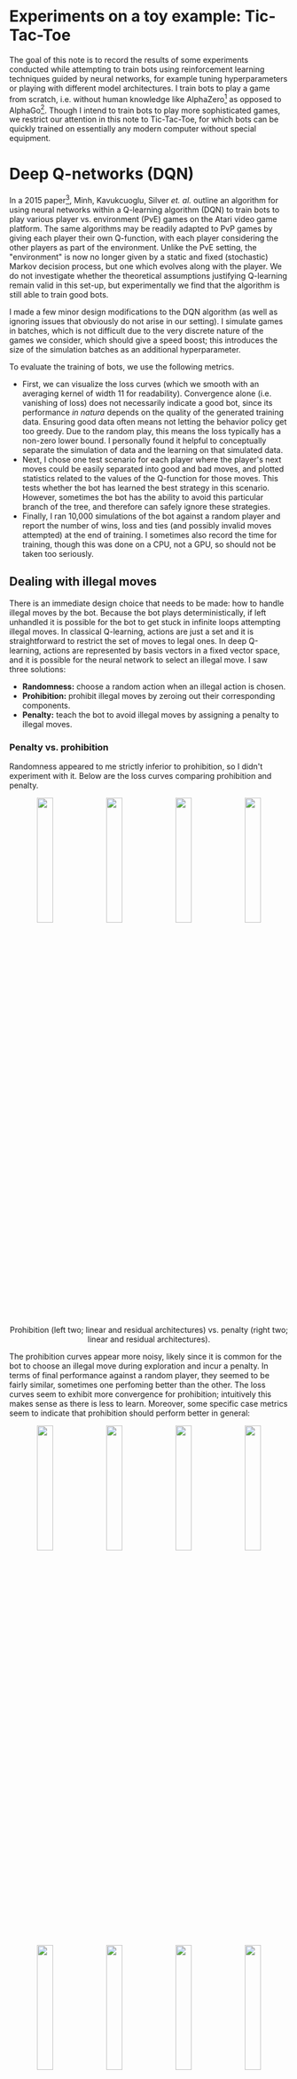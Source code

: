 # Experiments on a toy example: Tic-Tac-Toe

The goal of this note is to record the results of some experiments conducted while attempting to train bots using reinforcement learning techniques guided by neural networks, for example tuning hyperparameters or playing with different model architectures.  I train bots to play a game from scratch, i.e. without human knowledge like AlphaZero[^SSS17] as opposed to AlphaGo[^SH16].  Though I intend to train bots to play more sophisticated games, we restrict our attention in this note to Tic-Tac-Toe, for which bots can be quickly trained on essentially any modern computer without special equipment.

# Deep Q-networks (DQN)

In a 2015 paper[^MKS15], Minh, Kavukcuoglu, Silver *et. al.* outline an algorithm for using neural networks within a Q-learning algorithm (DQN) to train bots to play various player vs. environment (PvE) games on the Atari video game platform.  The same algorithms may be readily adapted to PvP games by giving each player their own Q-function, with each player considering the other players as part of the environment.  Unlike the PvE setting, the "environment" is now no longer given by a static and fixed (stochastic) Markov decision process, but one which evolves along with the player.  We do not investigate whether the theoretical assumptions justifying Q-learning remain valid in this set-up, but experimentally we find that the algorithm is still able to train good bots.

I made a few minor design modifications to the DQN algorithm (as well as ignoring issues that obviously do not arise in our setting).  I simulate games in batches, which is not difficult due to the very discrete nature of the games we consider, which should give a speed boost; this introduces the size of the simulation batches as an additional hyperparameter.

To evaluate the training of bots, we use the following metrics.
+ First, we can visualize the loss curves (which we smooth with an averaging kernel of width 11 for readability).  Convergence alone (i.e. vanishing of loss) does not necessarily indicate a good bot, since its performance *in natura* depends on the quality of the generated training data.  Ensuring good data often means not letting the behavior policy get too greedy.  Due to the random play, this means the loss typically has a non-zero lower bound.  I personally found it helpful to conceptually separate the simulation of data and the learning on that simulated data.
+ Next, I chose one test scenario for each player where the player's next moves could be easily separated into good and bad moves, and plotted statistics related to the values of the Q-function for those moves.  This tests whether the bot has learned the best strategy in this scenario.  However, sometimes the bot has the ability to avoid this particular branch of the tree, and therefore can safely ignore these strategies.
+ Finally, I ran 10,000 simulations of the bot against a random player and report the number of wins, loss and ties (and possibly invalid moves attempted) at the end of training.  I sometimes also record the time for training, though this was done on a CPU, not a GPU, so should not be taken too seriously.


## Dealing with illegal moves

There is an immediate design choice that needs to be made: how to handle illegal moves by the bot.  Because the bot plays deterministically, if left unhandled it is possible for the bot to get stuck in infinite loops attempting illegal moves.  In classical Q-learning, actions are just a set and it is straightforward to restrict the set of moves to legal ones.  In deep Q-learning, actions are represented by basis vectors in a fixed vector space, and it is possible for the neural network to select an illegal move.  I saw three solutions:
+ **Randomness:** choose a random action when an illegal action is chosen.
+ **Prohibition:** prohibit illegal moves by zeroing out their corresponding components.
+ **Penalty:** teach the bot to avoid illegal moves by assigning a penalty to illegal moves.

### Penalty vs. prohibition

Randomness appeared to me strictly inferior to prohibition, so I didn't experiment with it.  Below are the loss curves comparing prohibition and penalty.
<p align="center">
<img src="graphs/20240413213956_zeroout2.dttt.pt.losses.png" width="24%"> <img src="graphs/20240413220118_zerooutrnn.dttt.pt.losses.png" width="24%"> <img src="graphs/20240413212415_penalty2.dttt.pt.losses.png" width="24%"> <img src="graphs/20240413222418_resnnpenalty.dttt.pt.losses.png" width="24%"></p>
<p align="center">
Prohibition (left two; linear and residual architectures) vs. penalty (right two; linear and residual architectures).
</p>

The prohibition curves appear more noisy, likely since it is common for the bot to choose an illegal move during exploration and incur a penalty.  In terms of final performance against a random player, they seemed to be fairly similar, sometimes one perfoming better than the other.  The loss curves seem to exhibit more convergence for prohibition; intuitively this makes sense as there is less to learn.  Moreover, some specific case metrics seem to indicate that prohibition should perform better in general:
<p align="center">
<img src="graphs/20240413203510_test_zeroout.dttt.pt.test0.png" width="24%"> <img src="graphs/20240413213956_zeroout2.dttt.pt.test0.png" width="24%"> <img src="graphs/20240413210030_test_penalty.dttt.pt.test0.png" width="24%"> <img src="graphs/20240413212415_penalty2.dttt.pt.test0.png" width="24%">
<img src="graphs/20240413203510_test_zeroout.dttt.pt.test1.png" width="24%"> <img src="graphs/20240413213956_zeroout2.dttt.pt.test1.png" width="24%"> <img src="graphs/20240413210030_test_penalty.dttt.pt.test1.png" width="24%"> <img src="graphs/20240413212415_penalty2.dttt.pt.test1.png" width="24%">
</p><p align="center">
Performance metrics for prohibition (left two) vs. penalty (right two).
</p>

In particular, for Test 1, we tend to see much more separation between the green curve and the blue/orange curves using prohibition, an indication that the bot is learning to distinguish a particular group of losing moves vs. tying moves.

I implemented penalty first since it was more straightforward, but later switched to prohibition.  Many experiments in the remainder of the document use penalty; one unintended benefit of this is that the number of illegal moves attempted by the bot can be used as a metric for how well the bot has learned the basic rules of the game.


### Magnitude of penalty

The magnitude of the penalty has an effect on neural network training where it does not in classical Q-learning.  For classical Q-learning, the function is an arbitrary function on a discrete set of states.  For deep Q-learning, the function is ``built from'' linear functions defined on a vector space continuum (but only evaluated on a discrete subset).  In particular, for deep Q-learning, large values can skew the weights during training.  In the beginning, I had set the penalty to -1000, which worked classically but caused divergence when training neural networks.  I tested this in an experiment comparing penalties of -2 vs. -1000.  I also tested a penalty of -1, which was not significantly different from a penalty of -2.

<p align="center">
<img src="graphs/20240325030438_badpenalty.dttt.pt.log.losses.png" width="40%"> <img src="graphs/20240324030517_4000its.dttt.pt.log.losses.png" width="40%">
<p>
<p align="center">Loss curve over 4000 iterations: -1000 penalty (left) vs. -2 penalty (right).</p>

<table align="center">
<tr><th>iterations</th><th colspan="2">1000</th><th colspan="2">1500</th><th colspan="2">4000</th></tr>
<tr><th>penalty</th><th>2</th><th>-1000</th><th>-2</th><th>-1000</th><th>2</th><th>-1000</th></tr>
<tr><td>player 1 losses vs. random</td><td>0.00%</td><td>0.00%</td><td>0.00%</td><td>0.00%</td><td>0.00%</td><td>0.00%</td></tr>
<tr><td>player 2 losses vs. random</td><td>1.27%</td><td>1.25%</td><td>1.60%</td><td>2.81%</td><td>0.00%</td><td>0.10%</td></tr>
<tr><td>player 1 invalid moves</td><td>0</td><td>0</td><td>0</td><td>0</td><td>0</td><td>0</td></tr>
<tr><td>player 2 invalid moves</td><td>6</td><td>63</td><td>0</td><td>0</td><td>0</td><td>0</td></tr>
</table>

With a large penalty the model much longer to begin to converge.  A large penalty negatively impacts the performance of the bot measured in losses as well as, perhaps counterintuitively, its ability to avoid illegal moves.  In the long term, the bot appears to be able to adjust its weights to account for the large penalty, but in general it seems best to avoid it.

## Generating good data to train on

In Q-learning, the training data is generated along side the actual training on that data.  To generate good gameplay data, the bots must strike a balance between exploration and exploitation.  Moreover, we need to decide how much of the data to keep, and how much to discard.

### Greed and convergence

For Q-learning we will use a simple greed parameter to control the probability that the bot plays according to what it thinks is optimal (exploitation) versus randomly (exploration).  It is an annoying convention that the so-called greed parameter measures how much the bot explores; we will use the term *exploration parameter* instead, which is complementary to the *greed parameter*, i.e. a greed parameter of 0 means it always plays randomly.  This greed parameter may change over time.

In PvE games, it is typically recommended to start the greed low, around 0.0, and then end high, around 0.9.  The reasoning is that the bot should explore a lot in the beginning, then hone in on a winning strategy.  In PvP games, experimentally, it appears better to keep the ending greed lower.  I postulate the following reason: in PvE situations, the player has, ignoring randomness, total control over which branch of the game tree to go down.  Therefore, it is okay for the player to forget branches of the tree that it does not like.  On the other hand, in PvP situations, the opposing player has an equal share of control.  Setting the greed parameter too high can causes the neural network to forget some branches of the game tree.

To visualize the effect of greed on convergence and performance, I trained a bot under the following schemes for 4000 iterations.
+ **No greed:** the greed stayed at 0.0 throughout, i.e. the training data was completely randomly generated.
+ **Middle greed:** the greed ramped from 0.0 to 0.6 linearly in the interval $[100, 2500]$.
+ **Max greed:** the greed ramped from 0.0 to the maximum 1.0 linearly in the interval $[100, 3900]$.

<p align="center">
<img src="graphs/20240328201353_nogreed.dttt.pt.losses.png" width="33%"> <img src="graphs/20240328101230_postbug_baseline.dttt.pt.losses.png" width="33%"> <img src="graphs/20240328191907_greedto100.dttt.pt.losses.png" width="33%">
<p>
<p align="center">Loss curves over 4000 iterations, no vs. middle vs. max greed.</p>


<table align="center">
<tr><th></th><th colspan="4">player 1</th><th colspan="4">player 2</th></tr>
<tr><th></th><th>win</th><th>loss</th><th>tie</th><th>invalid</th><th>win</th><th>loss</th><th>tie</th><th>invalid</th></tr>
<tr><td>no greed</td><td>69.37%</td><td>19.43%</td><td>11.20%</td><td>31168</td><td>47.47%</td><td>40.07%</td><td>12.46%</td><td>21536</td></tr>
<tr><td>middle greed</td><td>98.96%</td><td>0.00%</td><td>1.04%</td><td>0</td><td>90.73%</td><td>0.00%</td><td>9.27%</td><td>0</td></tr>
<tr><td>max greed</td><td>95.54%</td><td>0.63%</td><td>3.83%</td><td>284</td><td>90.44%</td><td>0.00%</td><td>9.56%</td><td>0</td></tr>
</table>

We observe that higher greed can result in converging to a value with lower loss, but does not necessarily result in a better bot.  We also observe divergence for the first player and convergence for the second player using the no-greed policy.  My guess for why is that if the opponent plays randomly, this can result in higher variance in outcomes.


### Replay memory size

An essential question in Q-learning is what simulation data to train the bot on.  We could train on all data from the last $k$ iterations, but this results in a tradeoff between stability vs. speed in training.  Instead I use *replay memory*,[^MKS15] i.e. sample data from a memory of fixed size.

<p align="center">
<img src="graphs/20240330154852_small_memory_1000.dttt.pt.losses.png" width="33%"> <img src="graphs/20240330180235_standard_defaults6_penalty1.dttt.pt.losses.png" width="33%"> <img src="graphs/20240330163919_massive_memory.dttt.pt.losses.png" width="33%">
<p>
<p align="center">Loss curves over 4000 iterations: memory size 1,000 (left) vs. 100,000 penalty (middle) vs. $\infty$ (right).</p>

<table align="center">
  <tr><th></th><th colspan="4">player 1</th><th colspan="4">player 2</th><th></th></tr>
  <tr><th>memory size</th><th>win</th><th>loss</th><th>tie</th><th>invalid moves</th><th>win</th><th>loss</th><th>tie</th><th>invalid move</th><th>time</th></tr>
  <tr><td>1k</td><td>96.56%</td><td>0.31%</td><td>3.13%</td><td>112</td><td>83.67%</td><td>1.82%</td><td>14.51%</td><td>290</td><td>48:27</td></tr>
  <tr><td>100k</td><td>98.97%</td><td>0.00%</td><td>1.03%</td><td>0</td><td>91.78%</td><td>0.00%</td><td>8.22%</td><td>24</td><td>47:32</td></tr>
  <tr><td>$\infty$</td><td>98.99%</td><td>0.00%</td><td>1.01%</td><td>0</td><td>90.91%</td><td>0.00%</td><td>9.09%</td><td>19</td><td>1:14:22</td></tr>
</table>

We observe that a lower memory leads to higher variance.  Interestingly, a higher memory also leads to more variance, but not nearly as much.  When the memory is low, correlations in the simulations are immediately and repeatedly trained on, while when the memory is too high, the distribution of experiences in the replay memory will reflect a lower greed overall, which leads to more randomness and higher variance; as additional evidence of this, we also see less/slower convergence as one might expect from a less greedy policy.


## Hyperparameters for model training

### Simulation vs. training batch sizes

In each step of an episode, the algorithm simulates a play of the game by the current player, and then trains on data sampled from the replay memory.  Both of these can be done efficiently in batches, with simulation batch size $b_s$ and training batch size $b_t$.  On average, given $n$ players, each player's replay memory increases by $b_s/n$ each round.  Since it doesn't make sense to simulate more than we can train on, we can impose the condition $b_t/b_s \geq 1/n$.

Note that increasing the training batch size doesn't mean more updates to the weights, but averaging over more entries in the updates, which has the effect of decreasing the variance.  To increase the magnitude of the updates, one can adjust the learning rate.

I ran experiments on varying the batch sizes, training for 800 iterations of length 15 at a learning rate of 0.00025.  The greed ramp was $[20, 500]$ in range $[0.0, 0.6]$, training began at episode 20, and the policy network was copied very episode.  


<p align="center">
<img src="graphs/20240330201726_800its.dttt.pt.losses.png" width="33%"> <img src="graphs/20240330205932_train_up2.dttt.pt.losses.png" width="33%"> <img src="graphs/20240330203140_train_up4.dttt.pt.losses.png" width="33%">
<img src="graphs/20240330212410_sim_up2.dttt.pt.losses.png" width="33%"> <img src="graphs/20240330214045_sim2_train2.dttt.pt.losses.png" width="33%"> <img src="graphs/20240330220010_sim2_train4.dttt.pt.losses.png" width="33%">
<img src="graphs/20240330225523_batches_128_256.dttt.pt.losses.png" width="33%"> <img src="graphs/20240330231102_128_512.dttt.pt.losses.png" width="33%"> <img src="graphs/20240330233134_128_1024.dttt.pt.losses.png" width="33%">
<p>
<p align="center">Loss curves over 800 iterations.  Going rightward doubles the training batch size, going down doubles the simulation batch size.</p>

<table align="center">
  <tr><th colspan="2">batch size</th><th colspan="3">player 1</th><th colspan="3">player 2</th><th></th></tr>
  <tr><th>simulation</th><th>training</th><th>win</th><th>loss</th><th>tie</th><th>win</th><th>loss</th><th>tie</th><th>time (CPU)</th></tr>
  <tr><td>32</td><td>256</td><td>99.11%</td><td>0.00%</td><td>0.89%</td><td>90.24%</td><td>0.59%</td><td>9.17%</td><td>8:01</td></tr>
  <tr><td>32</td><td>512</td><td>98.97%</td><td>0.00%</td><td>1.03%</td><td>92.04%</td><td>0.17%</td><td>7.79%</td><td>13:49</td></tr>
  <tr><td>32</td><td>1024</td><td>98.01%</td><td>0.00%</td><td>1.99%</td><td>90.71%</td><td>0.80%</td><td>8.49%</td><td>21:40</td></tr>
  <tr><td>64</td><td>256</td><td>98.99%</td><td>0.00%</td><td>1.01%</td><td>90.37%</td><td>0.60%</td><td>9.03%</td><td>9:05</td></tr>
  <tr><td>64</td><td>512</td><td>98.79%</td><td>0.00%</td><td>1.21%</td><td>91.52%</td><td>0.50%</td><td>7.98%</td><td>13:07</td></tr>
  <tr><td>64</td><td>1024</td><td>98.89%</td><td>0.00%</td><td>1.11%</td><td>90.55%</td><td>0.58%</td><td>8.87%</td><td>22:15</td></tr>
  <tr><td>128</td><td>256</td><td>98.72%</td><td>0.00%</td><td>1.28%</td><td>89.28%</td><td>0.59%</td><td>10.13%</td><td>10:02</td></tr>
  <tr><td>128</td><td>512</td><td>98.92%</td><td>0.00%</td><td>1.08%</td><td>90.51%</td><td>0.25%</td><td>9.24%</td><td>14:11</td></tr>
  <tr><td>128</td><td>1024</td><td>98.97%</td><td>0.00%</td><td>1.03%</td><td>91.03%</td><td>0.20%</td><td>8.77%</td><td>25:39</td></tr>
</table>


We observe that enlarging the training batch is far more computationally costly than enlarging simulation batch.  Enlarging the training batch decreases variance in training, but doesn't generally result in a better bot nor change the shape of the loss curve substantially.  On the other hand, enlarging the simulation batch leads to more data being generated, which appears to lead to faster convergence, and better bot performance at the end.  We note that we never reach the lower bound on the training-simulation batch ratio in the above experiments.


### Learning rate

Selecting a learning rate in machine learning is typically understood as a tradeoff between faster convergence and better convergence toward a minimum loss (due to the stochstic nature of sampling training batch from the data).  The main difference in our setting is that the distribution of training data evolves over time, as the greed parameter ramps up.  This mean it's likely that the minimum loss also changes over time, which has interesting implications for the learning rate.

I ran experiments varying the learning rate over 800 iterations, with simulation batch size 128 and training batch size 256.

<p align="center">
<img src="graphs/20240330225523_batches_128_256.dttt.pt.losses.png" width="33%"> <img src="graphs/20240331001249_128_256_lr.dttt.pt.losses.png" width="33%"> <img src="graphs/20240331002916_128_256_lrupup.dttt.pt.losses.png" width="33%">
<img src="graphs/20240331211836_0025.dttt.pt.losses.png" width="33%"> <img src="graphs/20240331213435_005.dttt.pt.losses.png" width="33%"> <img src="graphs/20240331172315_001.dttt.pt.losses.png" width="33%">
<p>
<p align="center">Loss curves over 800 iterations with learning rates 2.5e-4, 5e-4, 1e-3 (top row) and 2.5e-3, 5e-3, 1e-2 (bottom row).</p>

<table align="center">
  <tr><th></th><th colspan="4">player 1</th><th colspan="4">player 2</th></tr>
  <tr><th>learning rate</th><th>win</th><th>loss</th><th>tie</th><th>invalid move</th><th>win</th><th>loss</th><th>tie</th><th>invalid move</th></tr>
  <tr><td>0.00025</td><td>98.72%</td><td>0.00%</td><td>1.28%</td><td>0</td><td>89.28%</td><td>0.59%</td><td>10.13%</td><td>0</td></tr>
  <tr><td>0.0005</td><td>98.99%</td><td>0.00%</td><td>1.01%</td><td>0</td><td>90.39%</td><td>0.00%</td><td>9.61%</td><td>0</td></tr>
  <tr><td>0.001</td><td>98.97%</td><td>0.00%</td><td>1.03%</td><td>0</td><td>90.26%</td><td>0.58%</td><td>9.16%</td><td>65</td></tr>
  <tr><td>0.0025</td><td>99.48%</td><td>0.00%</td><td>0.52%</td><td>420</td><td>90.50%</td><td>0.90%</td><td>8.60%</td><td>763</td></tr>
  <tr><td>0.005</td><td>98.48%</td><td>0.00%</td><td>1.52%</td><td>201</td><td>91.03%</td><td>0.49%</td><td>8.48%</td><td>10</td></tr>
  <tr><td>0.01</td><td>98.42%</td><td>0.15%</td><td>1.43%</td><td>134</td><td>87.88%</td><td>2.81%</td><td>9.31%</td><td>1328</td></tr>
</table>

We observe that increasing the learning rate does not result in faster convergence; instead, it is the rate of greed annealing which is limiting.  A high learning rate does appear to shorten the initial period of high magnitude noise.  Moreover, I also ran experiments with even smaller learning rates of 1e-4, 1e-5, and 1e-6, in which the bots diverged catastrophically.  A possible explanation for this is that if the learning rate is too low, then it can fail to "catch up" to the moving minimum and find itself at values where it begins to diverge.

The lossless AI for learning rate 0.0005 appears to be a fluke, a retraining with the same parameters yields similar numbers as its neighbors.

### Policy-to-target network copy frequency

The DQN algorithm[^MKS15] utilizes two separate Q-functions (and neural networks): the *policy Q-function* $Q$ and the *target Q-function* $\hat{Q}$.  The policy Q-function is the one being actively trained and is used to do simulations for the bot.  The target Q-function provides the target $y$-values during updates:
<p align="center">$Q(s, a) \mapsto Q(s, a) - \alpha \cdot \left(Q(s,a) - (r + \hat{Q}(\pi_u(t)))\right).$</p>
Every *copy period*, the policy $Q$ is copied over to the target $\hat{Q}$.  This is intended to reduce variance in training.

<p align="center">
<img src="graphs/20240416230705_resnet_1layer_2blocks.dttt.pt.losses.png" width="24%"> <img src="graphs/20240417012932_copy3.dttt.pt.losses.png" width="24%"> <img src="graphs/20240417011258_copy5.dttt.pt.losses.png" width="24%"> <img src="graphs/20240417014659_copy7.dttt.pt.losses.png" width="24%">
<p>
<p align="center">Loss curves when copying every 1,3,5,7 episodes.</p>

<table align="center">
  <tr><th></th><th colspan="3">player 1</th><th colspan="3">player 2</th></tr>
  <tr><th>copy period</th><th>win</th><th>loss</th><th>tie</th><th>win</th><th>loss</th><th>tie</th></tr>
  <tr><td>1</td><td>98.88%</td><td>0.00%</td><td>1.12%</td><td>89.53%</td><td>0.21%</td><td>10.26%</td></tr>
  <tr><td>3</td><td>98.92%</td><td>0.00%</td><td>1.08%</td><td>88.86%</td><td>0.00%</td><td>11.14%</td></tr>
  <tr><td>5</td><td>98.96%</td><td>0.00%</td><td>1.04%</td><td>90.80%</td><td>0.06%</td><td>9.14%</td></tr>
  <tr><td>7</td><td>98.70%</td><td>0.00%</td><td>1.30%</td><td>90.56%</td><td>0.43%</td><td>9.01%</td></tr>
</table>

We observe that increasing the copy period results in a smoother loss curve, but bigger "humps".  In terms of the end result, a copy period between 3 to 5 seemed best.


## Neural network architecture

Our program has the ability to replay losses when simulating games against a random player.  We've observed with early models that the losses were "dumb", e.g. neglecting to block an imminent victory.  This can be an indication that the neural network is not deep enough to learn an abstract rule.


### Fully connected / convolutional architectures

I first ran experiments with a simple architecture where all internal layers had the same width $2^m \cdot 3^2$; recall the inputs have dimension $2 \cdot 3^2$ and the outputs have dimension $3^2$.  I found that for $m \leq 4$ the networks generally diverged, while for $m = 5$ they generally converged.  I did not increase the width further.

Next, fixing $m = 5$, I experimented with increasing the depth of the neural network, and with swapping the order of ReLU and normalization.

<p align="center">
<img src="graphs/20240401184304_2x32_relufirst.dttt.pt.losses.png" width="24%"> <img src="graphs/20240401182753_3x32_relufirst.dttt.pt.losses.png" width="24%"> <img src="graphs/20240401185900_4x32_relufirst.dttt.pt.losses.png" width="24%"> <img src="graphs/20240401191833_5x32_relufirst.dttt.pt.losses.png" width="24%">
<p>
<p align="center">Loss for 2, 3, 4, 5 hidden layers with leaky ReLU before batch norm.</p>

<table align="center">
  <tr><th colspan="2">architecture</th><th colspan="4">player 1</th><th colspan="4">player 2</th><th></th></tr>
  <tr><th>hidden layers</th><th>batch or ReLU first</th><th>win</th><th>loss</th><th>tie</th><th>invalid moves</th><th>win</th><th>loss</th><th>tie</th><th>invalid moves</th><th>time</th></tr>
  <tr><td>2</td><td>batch</td><td>98.99</td><td>0.00</td><td>1.01</td><td>0</td><td>89.49</td><td>0.46</td><td>10.05</td><td>0</td><td>8:32</td></tr>
  <tr><td>2</td><td>ReLU</td><td>98.82</td><td>0.00</td><td>1.18</td><td>0</td><td>89.30</td><td>0.11</td><td>10.59</td><td>0</td><td>8:26</td></tr>
  <tr><td>3</td><td>batch</td><td>99.07</td><td>0.00</td><td>0.93</td><td>68</td><td>90.35</td><td>0.00</td><td>9.65</td><td>0</td><td>10:18</td></tr>
  <tr><td>3</td><td>ReLU</td><td>98.90</td><td>0.00</td><td>1.10</td><td>0</td><td>89.96</td><td>0.00</td><td>10.04</td><td>0</td><td>10:25</td></tr>
  <tr><td>4</td><td>batch</td><td>98.97</td><td>0.00</td><td>1.03</td><td>70</td><td>91.69</td><td>0.00</td><td>8.31</td><td>0</td><td>11:25</td></tr>
  <tr><td>4</td><td>ReLU</td><td>98.90</td><td>0.00</td><td>1.10</td><td>0</td><td>89.00</td><td>0.25</td><td>10.75</td><td>0</td><td>13:33</td></tr>
  <tr><td>5</td><td>batch</td><td>98.55</td><td>0.55</td><td>0.90</td><td>288</td><td>90.15</td><td>0.32</td><td>9.53</td><td>0</td><td>15:39</td></tr>
  <tr><td>5</td><td>ReLU</td><td>98.49</td><td>0.48</td><td>1.03</td><td>212</td><td>90.29</td><td>0.86</td><td>8.85</td><td>0</td><td>13:58</td></tr>
</table>


We observe that the performance seems to increase, then deterioriate with more layers.  This is a somewhat common issue with deep neural networks caused by a vanishing gradient problem that is generally resolved using skip connections.  It does not appear important whether normalization of ReLU comes first.


### Residual skip connections

I experimented with neural networks with a width of $9 \times 32 = 288$, with skip connections every layer or every other layer.

<p align="center">
<img src="graphs/20240416225351_resnet_1layer_1block.dttt.pt.losses.png" width="24%"> <img src="graphs/20240416230705_resnet_1layer_2blocks.dttt.pt.losses.png" width="24%"> <img src="graphs/20240416232316_resnet_1layer_3blocks.dttt.pt.losses.png" width="24%"> <img src="graphs/20240416234128_resnet_1layer_4blocks.dttt.pt.losses.png" width="24%">
<img src="graphs/blank.png" width="24%"> <img src="graphs/20240417000213_resnet_2layer_1block.dttt.pt.losses.png" width="24%"> <img src="graphs/blank.png" width="24%"> <img src="graphs/20240417001708_resnet_2layers_2blocks.dttt.pt.losses.png" width="24%">
<p>
<p align="center">Loss curves with a skip connection every layer with 1, 2, 3, 4 layers (top row) and a skip connection every two layers with 2, 4 layers (bottom row).</p>

<table align="center">
  <tr><th>hidden layers</th><th>layers per skip</th><th>time</th><th>player 2 losses per 100,000</th></tr>
  <tr><td>1</td><td>1</td><td>6:32</td><td>28</td></tr>
  <tr><td>2</td><td>1</td><td>9:33</td><td>21</td></tr>
  <tr><td>3</td><td>1</td><td>12:13</td><td>18</td></tr>
  <tr><td>4</td><td>1</td><td>12:00</td><td>0</td></tr>
  <tr><td>2</td><td>2</td><td>7:58</td><td>23</td></tr>
  <tr><td>4</td><td>2</td><td>12:08</td><td>28</td></tr>
</table>

Unsurprisingly, we see faster convergence and better performance with more skip connections, as well as with more layers.  Interestingly, even with only a single hidden layer and a single skip connection, the model does performs fairly well.




[^MKS15]: Volodymyr Mnih, Koray Kavukcuoglu, David Silver, *et. al.*, Human-level control through deep reinforcement learning, *Nature* volume 518, pages 529–533 (2015).

[^SH16]: David Silver Aja Huang, *et. al.*, Mastering the game of Go with deep neural networks and tree search, *Nature* volume 529, pages 484-489 (2016).
		
[^SSS17]: David Silver, Julian Schrittwieser, Karen Simonyan, *et. al.*, Mastering the game of Go without human knowledge, *Nature* volume 550, pages 354-359 (2017).

